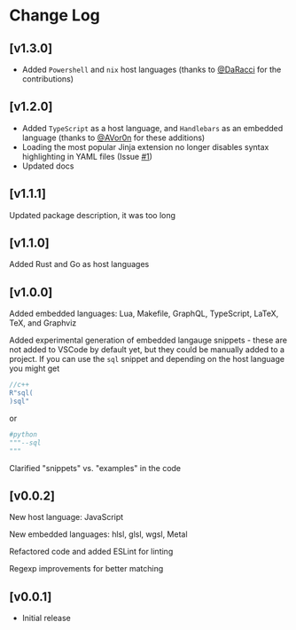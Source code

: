 # Change Log

## [v1.3.0]

* Added `Powershell` and `nix` host languages (thanks to [@DaRacci](https://github.com/DaRacci) for the contributions)



## [v1.2.0]

* Added `TypeScript` as a host language, and `Handlebars` as an embedded language (thanks to [@AVor0n](https://github.com/AVor0n) for these additions)
* Loading the most popular Jinja extension no longer disables syntax highlighting in YAML files (Issue [#1](https://github.com/ruschaaf/extended-embedded-languages/issues/1))
* Updated docs


## [v1.1.1]

Updated package description, it was too long

## [v1.1.0]
Added Rust and Go as host languages



## [v1.0.0]

Added embedded languages: Lua, Makefile, GraphQL, TypeScript, LaTeX,
TeX, and Graphviz

Added experimental generation of embedded langauge snippets - these are
not added to VSCode by default yet, but they could be manually added to
a project. If you
can use the `sql` snippet and depending on the host language you might
get
```cpp
//c++
R"sql(
)sql"
```
or 
```py
#python
"""--sql
"""
```

Clarified "snippets" vs. "examples" in the code

## [v0.0.2]

New host language: JavaScript

New embedded languages: hlsl, glsl, wgsl, Metal

Refactored code and added ESLint for linting

Regexp improvements for better matching

## [v0.0.1]

- Initial release